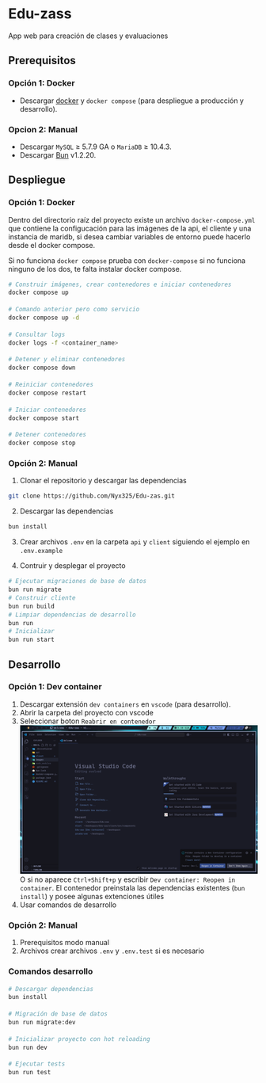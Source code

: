 # Edu-zass

App web para creación de clases y evaluaciones

## Prerequisitos
### Opción 1: Docker
- Descargar [docker](https://www.docker.com/) y `docker compose` (para despliegue a producción y desarrollo).

### Opcion 2: Manual
- Descargar `MySQL` ≥ 5.7.9 GA o `MariaDB` ≥  10.4.3.
- Descargar [Bun](https://bun.com/) v1.2.20.

## Despliegue
### Opción 1: Docker
Dentro del directorio raíz del proyecto existe un archivo `docker-compose.yml` que contiene la configucación para las imágenes de la api, el cliente y una instancia de maridb, si desea cambiar variables de entorno puede hacerlo desde el docker compose.

Si no funciona `docker compose` prueba con `docker-compose` si no funciona ninguno de los dos, te falta instalar docker compose.
```bash
# Construir imágenes, crear contenedores e iniciar contenedores
docker compose up

# Comando anterior pero como servicio
docker compose up -d

# Consultar logs
docker logs -f <container_name>

# Detener y eliminar contenedores
docker compose down

# Reiniciar contenedores
docker compose restart

# Iniciar contenedores
docker compose start

# Detener contenedores
docker compose stop
```

### Opción 2: Manual
1. Clonar el repositorio y descargar las dependencias

```bash
git clone https://github.com/Nyx325/Edu-zas.git
```

2. Descargar las dependencias

```bash
bun install
```

3. Crear archivos `.env` en la carpeta `api` y `client` siguiendo
  el ejemplo en `.env.example`

4. Contruir y desplegar el proyecto
```bash
# Ejecutar migraciones de base de datos
bun run migrate
# Construir cliente
bun run build
# Limpiar dependencias de desarrollo
bun run
# Inicializar
bun run start
```

## Desarrollo
### Opción 1: Dev container
1. Descargar extensión `dev containers` en `vscode` (para desarrollo).
2. Abrir la carpeta del proyecto con vscode
3. Seleccionar boton `Reabrir en contenedor`
![Reopen in container](./images/Reopen%20in%20container.png)
O si no aparece `Ctrl+Shift+p` y escribir `Dev container: Reopen in container`.
El contenedor preinstala las dependencias existentes (`bun install`) y posee algunas extenciones útiles
4. Usar comandos de desarrollo

### Opción 2: Manual
1. Prerequisitos modo manual
2. Archivos crear archivos `.env` y `.env.test` si es necesario

### Comandos desarrollo
```bash
# Descargar dependencias
bun install

# Migración de base de datos
bun run migrate:dev

# Inicializar proyecto con hot reloading
bun run dev

# Ejecutar tests
bun run test
```
